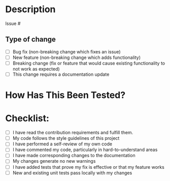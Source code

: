 # Description

<!-- Please include a summary of the change and which issue is fixed. Please also include relevant motivation and context. List any dependencies that are required for this change. -->

Issue # <!-- Please add issue id here -->
## Type of change

<!-- Please delete options that are not relevant. -->

- [ ] Bug fix (non-breaking change which fixes an issue)
- [ ] New feature (non-breaking change which adds functionality)
- [ ] Breaking change (fix or feature that would cause existing functionality to not work as expected)
- [ ] This change requires a documentation update

# How Has This Been Tested?

<!--  Please describe the tests that you ran to verify your changes. Provide instructions so we can reproduce. Please also list any relevant details for your test configuration -->



# Checklist:
- [ ] I have read the contribution requirements and fulfill them.
- [ ] My code follows the style guidelines of this project
- [ ] I have performed a self-review of my own code
- [ ] I have commented my code, particularly in hard-to-understand areas
- [ ] I have made corresponding changes to the documentation
- [ ] My changes generate no new warnings
- [ ] I have added tests that prove my fix is effective or that my feature works
- [ ] New and existing unit tests pass locally with my changes
